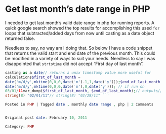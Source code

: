 # Get last month’s date range in PHP

I needed to get last month’s valid date range in php for running reports. A
quick google search showed the top results for accomplishing this used ` for `
loops that subtracted/added days from now until casting as a date object
returned false.

Needless to say, no way am I doing that. So below I have a code snippet that
returns the valid start and end date of the previous month. This could be
modified in a variety of ways to suit your needs. Needless to say I was
disappointed that ` strtotime ` did not accept “First day of last month”.

```php 12345678910// this returns a date string which I need, but removing the
casting as a date// returns a unix timestamp value more useful for
calculations$first_of_last_month =
date('m/d/y',mktime(0,0,0,date('m')-1,1,date('y')));$end_of_last_month =
date('m/d/y',mktime(0,0,0,date('m'),0,date('y'))); // if run on
03/01/11var_dump($first_of_last_month, $end_of_last_month);// outputs//
string(8) "02/01/11"// string(8) "02/28/11" ```

Posted in PHP | Tagged date , monthly date range , php | 2 Comments 


Original post date: February 10, 2011

Category: PHP